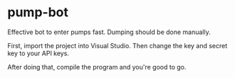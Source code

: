 # pump-bot
Effective bot to enter pumps fast. Dumping should be done manually.

First, import the project into Visual Studio.
Then change the key and secret key to your API keys.

After doing that, compile the program and you're good to go.
